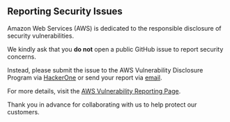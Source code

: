 ## Reporting Security Issues

Amazon Web Services (AWS) is dedicated to the responsible disclosure of security vulnerabilities.  
  
We kindly ask that you **do not** open a public GitHub issue to report security concerns.  
  
Instead, please submit the issue to the AWS Vulnerability Disclosure Program via [HackerOne](https://hackerone.com/aws_vdp) or send your report via [email](mailto:aws-security@amazon.com).  
  
For more details, visit the [AWS Vulnerability Reporting Page](https://aws.amazon.com/security/vulnerability-reporting/).  

Thank you in advance for collaborating with us to help protect our customers.
